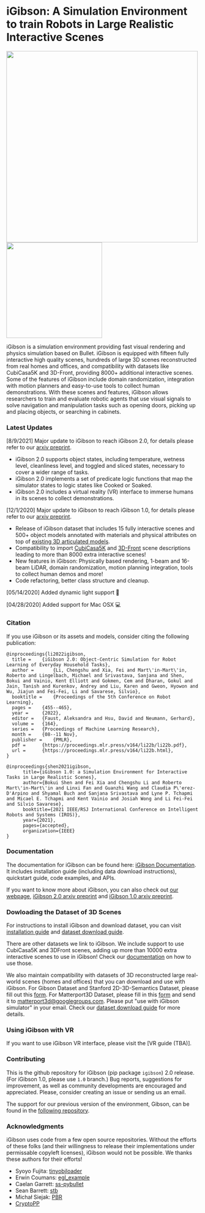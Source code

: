 #  iGibson: A Simulation Environment to train Robots in Large Realistic Interactive Scenes

<img src="./docs/images/igibsonlogo.png" width="500"> <img src="./docs/images/igibson.gif" width="250"> 

iGibson is a simulation environment providing fast visual rendering and physics simulation based on Bullet. iGibson is equipped with fifteen fully interactive high quality scenes, hundreds of large 3D scenes reconstructed from real homes and offices, and compatibility with datasets like CubiCasa5K and 3D-Front, providing 8000+ additional interactive scenes. Some of the features of iGibson include domain randomization, integration with motion planners and easy-to-use tools to collect human demonstrations. With these scenes and features, iGibson allows researchers to train and evaluate robotic agents that use visual signals to solve navigation and manipulation tasks such as opening doors, picking up and placing objects, or searching in cabinets.

### Latest Updates
[8/9/2021] Major update to iGibson to reach iGibson 2.0, for details please refer to our [arxiv preprint](https://arxiv.org/abs/2108.03272). 

-  iGibson 2.0 supports object states, including temperature, wetness level, cleanliness level, and toggled and sliced states, necessary to cover a wider range of tasks. 
- iGibson 2.0 implements a set of predicate logic functions that map the simulator states to logic states like Cooked or Soaked.
- iGibson 2.0 includes a virtual reality (VR) interface to immerse humans in its scenes to collect demonstrations. 


[12/1/2020] Major update to iGibson to reach iGibson 1.0, for details please refer to our [arxiv preprint](https://arxiv.org/abs/2012.02924). 

- Release of iGibson dataset that includes 15 fully interactive scenes and 500+ object models annotated with materials and physical attributes on top of [existing 3D articulated models](https://cs.stanford.edu/~kaichun/partnet/).
- Compatibility to import [CubiCasa5K](https://github.com/CubiCasa/CubiCasa5k) and [3D-Front](https://tianchi.aliyun.com/specials/promotion/alibaba-3d-scene-dataset) scene descriptions leading to more than 8000 extra interactive scenes!
- New features in iGibson: Physically based rendering, 1-beam and 16-beam LiDAR, domain randomization, motion planning integration, tools to collect human demos and more!
- Code refactoring, better class structure and cleanup. 

[05/14/2020] Added dynamic light support :flashlight:

[04/28/2020] Added support for Mac OSX :computer:

### Citation
If you use iGibson or its assets and models, consider citing the following publication:

```
@inproceedings{li2022igibson,
  title = 	 {iGibson 2.0: Object-Centric Simulation for Robot Learning of Everyday Household Tasks},
  author =       {Li, Chengshu and Xia, Fei and Mart\'in-Mart\'in, Roberto and Lingelbach, Michael and Srivastava, Sanjana and Shen, Bokui and Vainio, Kent Elliott and Gokmen, Cem and Dharan, Gokul and Jain, Tanish and Kurenkov, Andrey and Liu, Karen and Gweon, Hyowon and Wu, Jiajun and Fei-Fei, Li and Savarese, Silvio},
  booktitle = 	 {Proceedings of the 5th Conference on Robot Learning},
  pages = 	 {455--465},
  year = 	 {2022},
  editor = 	 {Faust, Aleksandra and Hsu, David and Neumann, Gerhard},
  volume = 	 {164},
  series = 	 {Proceedings of Machine Learning Research},
  month = 	 {08--11 Nov},
  publisher =    {PMLR},
  pdf = 	 {https://proceedings.mlr.press/v164/li22b/li22b.pdf},
  url = 	 {https://proceedings.mlr.press/v164/li22b.html},
} 
```

```
@inproceedings{shen2021igibson,
      title={iGibson 1.0: a Simulation Environment for Interactive Tasks in Large Realistic Scenes}, 
      author={Bokui Shen and Fei Xia and Chengshu Li and Roberto Mart\'in-Mart\'in and Linxi Fan and Guanzhi Wang and Claudia P\'erez-D'Arpino and Shyamal Buch and Sanjana Srivastava and Lyne P. Tchapmi and Micael E. Tchapmi and Kent Vainio and Josiah Wong and Li Fei-Fei and Silvio Savarese},
      booktitle={2021 IEEE/RSJ International Conference on Intelligent Robots and Systems (IROS)},
      year={2021},
      pages={accepted},
      organization={IEEE}
}
```

### Documentation
The documentation for iGibson can be found here: [iGibson Documentation](http://svl.stanford.edu/igibson/docs/). It includes installation guide (including data download instructions), quickstart guide, code examples, and APIs.

If you want to know more about iGibson, you can also check out [our webpage](http://svl.stanford.edu/igibson),  [iGibson 2.0 arxiv preprint](https://arxiv.org/abs/2108.03272) and [iGibson 1.0 arxiv preprint](https://arxiv.org/abs/2012.02924).

### Dowloading the Dataset of 3D Scenes

For instructions to install iGibson and download dataset, you can visit [installation guide](http://svl.stanford.edu/igibson/docs/installation.html) and [dataset download guide](http://svl.stanford.edu/igibson/docs/dataset.html).

There are other datasets we link to iGibson. We include support to use CubiCasa5K and 3DFront scenes, adding up more than 10000 extra interactive scenes to use in iGibson! Check our [documentation](https://github.com/StanfordVL/iGibson/tree/master/igibson/utils/data_utils/ext_scene) on how to use those.

We also maintain compatibility with datasets of 3D reconstructed large real-world scenes (homes and offices) that you can download and use with iGibson. For Gibson Dataset and Stanford 2D-3D-Semantics Dataset, please fill out this [form](https://forms.gle/36TW9uVpjrE1Mkf9A). For Matterport3D Dataset, please fill in this [form](http://dovahkiin.stanford.edu/matterport/public/MP_TOS.pdf) and send it to [matterport3d@googlegroups.com](mailto:matterport3d@googlegroups.com). Please put "use with iGibson simulator" in your email. Check our [dataset download guide](http://svl.stanford.edu/igibson/docs/dataset.html) for more details.

### Using iGibson with VR
If you want to use iGibson VR interface, please visit the [VR guide (TBA)].


### Contributing
This is the github repository for iGibson (pip package `igibson`) 2.0 release. (For iGibson 1.0, please use `1.0` branch.) Bug reports, suggestions for improvement, as well as community developments are encouraged and appreciated. Please, consider creating an issue or sending us an email. 

The support for our previous version of the environment, Gibson, can be found in the [following repository](http://github.com/StanfordVL/GibsonEnv/).

### Acknowledgments

iGibson uses code from a few open source repositories. Without the efforts of these folks (and their willingness to release their implementations under permissable copyleft licenses), iGibson would not be possible. We thanks these authors for their efforts!

- Syoyo Fujita: [tinyobjloader](https://github.com/syoyo/tinyobjloader)
- Erwin Coumans: [egl_example](https://github.com/erwincoumans/egl_example)
- Caelan Garrett: [ss-pybullet](https://github.com/caelan/ss-pybullet)
- Sean Barrett: [stb](https://github.com/nothings/stb)
- Michał Siejak: [PBR](https://github.com/Nadrin/PBR)
- [CryptoPP](https://www.cryptopp.com/)
